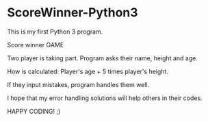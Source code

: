 # ScoreWinner-Python3

This is my first Python 3 program.

Score winner GAME

Two player is taking part.
Program asks their name, height and age.

How is calculated:
Player's age + 5 times player's height.

If they input mistakes, program handles them well.

I hope that my error handling solutions will help others in their codes.

HAPPY CODING! ;)
